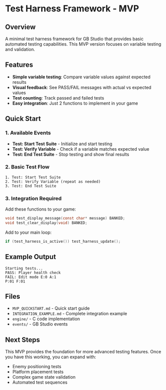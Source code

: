 # Test Harness Framework - MVP

## Overview
A minimal test harness framework for GB Studio that provides basic automated testing capabilities. This MVP version focuses on variable testing and validation.

## Features
- **Simple variable testing**: Compare variable values against expected results
- **Visual feedback**: See PASS/FAIL messages with actual vs expected values
- **Test counting**: Track passed and failed tests
- **Easy integration**: Just 2 functions to implement in your game

## Quick Start

### 1. Available Events
- **Test: Start Test Suite** - Initialize and start testing
- **Test: Verify Variable** - Check if a variable matches expected value
- **Test: End Test Suite** - Stop testing and show final results

### 2. Basic Test Flow
```
1. Test: Start Test Suite
2. Test: Verify Variable (repeat as needed)
3. Test: End Test Suite
```

### 3. Integration Required
Add these functions to your game:
```c
void test_display_message(const char* message) BANKED;
void test_clear_display(void) BANKED;
```

Add to your main loop:
```c
if (test_harness_is_active()) test_harness_update();
```

## Example Output
```
Starting tests...
PASS: Player health check
FAIL: Edit mode E:0 A:1
P:01 F:01
```

## Files
- `MVP_QUICKSTART.md` - Quick start guide
- `INTEGRATION_EXAMPLE.md` - Complete integration example
- `engine/` - C code implementation
- `events/` - GB Studio events

## Next Steps
This MVP provides the foundation for more advanced testing features. Once you have this working, you can expand with:
- Enemy positioning tests
- Platform placement tests
- Complex game state validation
- Automated test sequences

